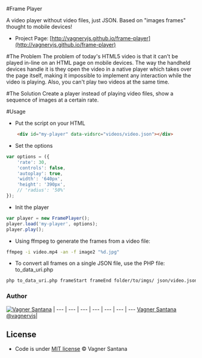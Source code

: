 #Frame Player

A video player without video files, just JSON. Based on "images frames" thought to mobile devices!

- Project Page: [http://vagnervjs.github.io/frame-player](http://vagnervjs.github.io/frame-player)

#The Problem
The problem of today's HTML5 video is that it can't be played in-line on an HTML page on mobile devices. The way the handheld devices handle it is they open the video in a native player which takes over the page itself, making it impossible to implement any interaction while the video is playing. Also, you can't play two videos at the same time.

#The Solution
Create a player instead of playing video files, show a sequence of images at a certain rate.


#Usage

- Put the script on your HTML

```html
	<div id="my-player" data-vidsrc="videos/video.json"></div>
```
- Set the options
```javascript
var options = ({
    'rate': 30,
    'controls': false,
    'autoplay': true,
    'width': '640px',
    'height': '390px',
    // 'radius': '50%'
});
```
- Init the player
```javascript
var player = new FramePlayer();
player.load('my-player', options);
player.play();
```
- Using ffmpeg to generate the frames from a video file:
```bash
ffmpeg -i video.mp4 -an -f image2 "%d.jpg"
```
- To convert all frames on a single JSON file, use the PHP file: to_data_uri.php
```bash
php to_data_uri.php frameStart frameEnd folder/to/imgs/ json/video.json
```


### Author

[![Vagner Santana](http://gravatar.com/avatar/d050e3a593aa5c49738028ade14606ed?s=70)](http://vagnersantana.com) |
--- | --- | --- | --- | --- | --- | ---
[Vagner Santana](http://vagnersantana.com)<br>[@vagnervjs](http://twitter.com/vagnervjs)|

<!--###Contributors-->


## License

- Code is under [MIT license](http://vagnersantana.mit-license.org)  © Vagner Santana
